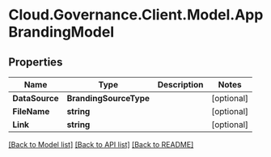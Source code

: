 # Cloud.Governance.Client.Model.AppBrandingModel
## Properties

Name | Type | Description | Notes
------------ | ------------- | ------------- | -------------
**DataSource** | **BrandingSourceType** |  | [optional] 
**FileName** | **string** |  | [optional] 
**Link** | **string** |  | [optional] 

[[Back to Model list]](../README.md#documentation-for-models) [[Back to API list]](../README.md#documentation-for-api-endpoints) [[Back to README]](../README.md)

